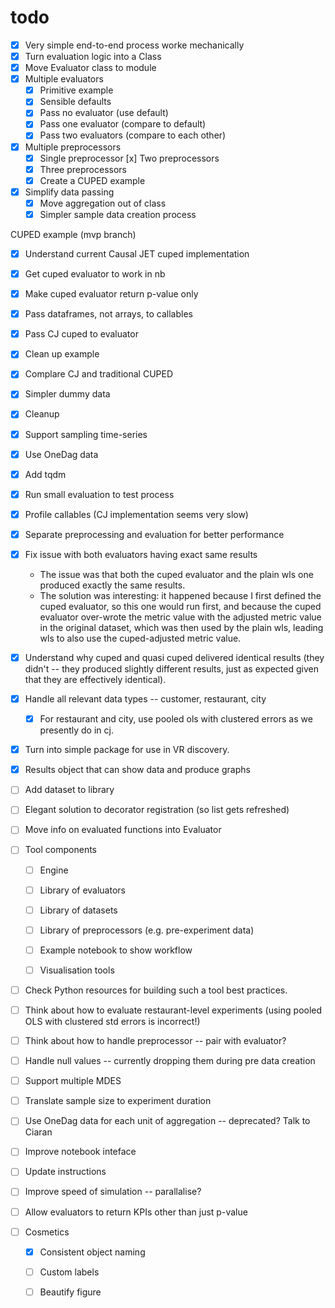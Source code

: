 
# todo
- [x] Very simple end-to-end process worke mechanically
- [x] Turn evaluation logic into a Class
- [x] Move Evaluator class to module
- [x] Multiple evaluators
    - [x] Primitive example
    - [x] Sensible defaults
    - [x] Pass no evaluator (use default)
    - [x] Pass one evaluator (compare to default)
    - [x] Pass two evaluators (compare to each other)
- [x] Multiple preprocessors
    - [x] Single preprocessor [x] Two preprocessors
    - [x] Three preprocessors
    - [x] Create a CUPED example
- [x] Simplify data passing
    - [x] Move aggregation out of class
    - [x] Simpler sample data creation process

CUPED example (mvp branch)
- [x] Understand current Causal JET cuped implementation
- [x] Get cuped evaluator to work in nb
- [x] Make cuped evaluator return p-value only
- [x] Pass dataframes, not arrays, to callables
- [x] Pass CJ cuped to evaluator
- [x] Clean up example
- [x] Complare CJ and traditional CUPED
- [x] Simpler dummy data
- [x] Cleanup
- [x] Support sampling time-series
- [x] Use OneDag data
- [x] Add tqdm
- [x] Run small evaluation to test process
- [x] Profile callables (CJ implementation seems very slow)
- [x] Separate preprocessing and evaluation for better performance
- [x] Fix issue with both evaluators having exact same results
    - The issue was that both the cuped evaluator and the plain wls one produced exactly the same results.
    - The solution was interesting: it happened because I first defined the cuped evaluator, so this one would run first, and because the cuped evaluator over-wrote the metric value with the adjusted metric value in the original dataset, which was then used by the plain wls, leading wls to also use the cuped-adjusted metric value.
- [x] Understand why cuped and quasi cuped delivered identical results (they didn't -- they produced slightly different results, just as expected given that they are effectively identical).
- [x] Handle all relevant data types -- customer, restaurant, city
    - [x] For restaurant and city, use pooled ols with clustered errors as we presently do in cj.

- [x] Turn into simple package for use in VR discovery.
- [x] Results object that can show data and produce graphs
- [ ] Add dataset to library

- [ ] Elegant solution to decorator registration (so list gets refreshed)
- [ ] Move info on evaluated functions into Evaluator


- [ ] Tool components
    - [ ] Engine
    - [ ] Library of evaluators
    - [ ] Library of datasets
    - [ ] Library of preprocessors (e.g. pre-experiment data)
    - [ ] Example notebook to show workflow
    - [ ] Visualisation tools



    

- [ ] Check Python resources for building such a tool best practices.
- [ ] Think about how to evaluate restaurant-level experiments (using pooled OLS with clustered std errors is incorrect!)
- [ ] Think about how to handle preprocessor -- pair with evaluator?
- [ ] Handle null values -- currently dropping them during pre data creation
- [ ] Support multiple MDES
- [ ] Translate sample size to experiment duration
- [ ] Use OneDag data for each unit of aggregation -- deprecated? Talk to Ciaran
- [ ] Improve notebook inteface
- [ ] Update instructions
- [ ] Improve speed of simulation -- parallalise? 
- [ ] Allow evaluators to return KPIs other than just p-value

- [ ] Cosmetics
    - [x] Consistent object naming
    - [ ] Custom labels
    - [ ] Beautify figure

